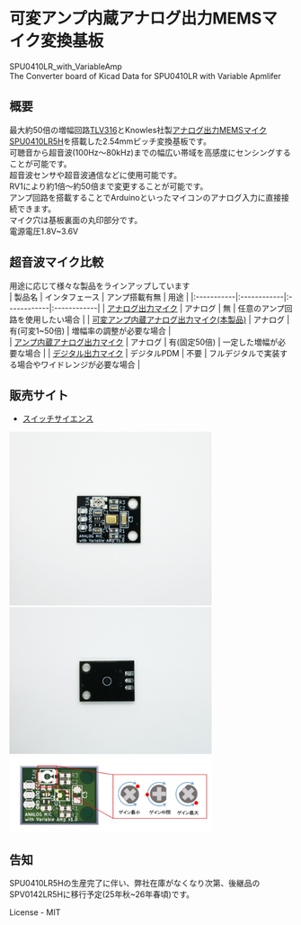 # 可変アンプ内蔵アナログ出力MEMSマイク変換基板
SPU0410LR_with_VariableAmp  
The Converter board of Kicad Data for SPU0410LR with Variable Apmlifer

## 概要
最大約50倍の増幅回路[TLV316][0]とKnowles社製[アナログ出力MEMSマイクSPU0410LR5H][1]を搭載した2.54mmピッチ変換基板です。  
可聴音から超音波(100Hz～80kHz)までの幅広い帯域を高感度にセンシングすることが可能です。  
超音波センサや超音波通信などに使用可能です。  
RV1により約1倍～約50倍まで変更することが可能です。  
アンプ回路を搭載することでArduinoといったマイコンのアナログ入力に直接接続できます。  
マイク穴は基板裏面の丸印部分です。  
電源電圧1.8V~3.6V

## 超音波マイク比較
 用途に応じて様々な製品をラインアップしています  
| 製品名 | インタフェース | アンプ搭載有無 | 用途 | 
|:-----------|:------------|:------------|:------------|
| [アナログ出力マイク][A] | アナログ | 無 | 任意のアンプ回路を使用したい場合 | 
| [可変アンプ内蔵アナログ出力マイク(本製品)][B] | アナログ | 有(可変1~50倍) | 増幅率の調整が必要な場合 |	
| [アンプ内蔵アナログ出力マイク][C] |	アナログ | 有(固定50倍) | 一定した増幅が必要な場合	| 
| [デジタル出力マイク][D] |	デジタルPDM | 不要 | フルデジタルで実装する場合やワイドレンジが必要な場合 | 

## 販売サイト
  * [スイッチサイエンス][2]

<img src="https://github.com/meerstern/SPU0410LR_with_VariableAmp/blob/master/IMG/MEMS_IMG1.JPG" width="360">

<img src="https://github.com/meerstern/SPU0410LR_with_VariableAmp/blob/master/IMG/MEMS_IMG2.JPG" width="360">

<img src="https://github.com/meerstern/SPU0410LR_with_VariableAmp/blob/master/IMG/MEMS_IMG3.JPG" width="360">

## 告知
SPU0410LR5Hの生産完了に伴い、弊社在庫がなくなり次第、後継品のSPV0142LR5Hに移行予定(25年秋~26年春頃)です。

License - MIT

[1]: https://www.digikey.jp/product-detail/ja/knowles/SPU0410LR5H-QB-7/423-1139-1-ND/2420983 "*1"
[0]: http://www.tij.co.jp/product/jp/TLV316 "*0"
[2]: https://www.switch-science.com/products/6583

[A]: https://github.com/meerstern/SPU0410LR
[B]: https://github.com/meerstern/SPU0410LR_with_Amp
[C]: https://github.com/meerstern/SPU0410LR_with_VariableAmp
[D]: https://github.com/meerstern/SPH0641LU
